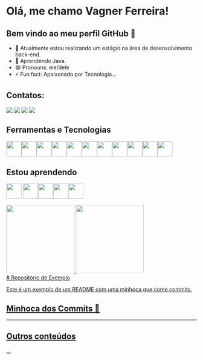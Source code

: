 # Olá, me chamo Vagner Ferreira! 
## Bem vindo ao meu perfil GitHub 👋

- 🔭 Atualmente estou realizando um estágio na área de desenvolvimento back-end.
- 🌱 Aprendendo Java.
- 😄 Pronouns: ele/dele
- ⚡ Fun fact: Apaixonado por Tecnologia...
## Contatos:

<div>
<a href="https://www.instagram.com/flj_vagner/" target="_blank"><img loading="lazy" src="https://img.shields.io/badge/-Instagram-%23E4405F?style=for-the-badge&logo=instagram&logoColor=white" target="_blank"></a>
<a href="https://www.twitch.tv/vagnerflj" target="_blank"><img loading="lazy" src="https://img.shields.io/badge/Twitch-9146FF?style=for-the-badge&logo=twitch&logoColor=white" target="_blank"></a>
<a href = "mailto:euvagnerferreira@gmail.com"><img loading="lazy" src="https://img.shields.io/badge/Gmail-D14836?style=for-the-badge&logo=gmail&logoColor=white" target="_blank"></a>
<a href="https://www.linkedin.com/in/vagner-ferreira-49452b278/" target="_blank"><img loading="lazy" src="https://img.shields.io/badge/-LinkedIn-%230077B5?style=for-the-badge&logo=linkedin&logoColor=white" target="_blank"></a>   
</div>

## Ferramentas e Tecnologias

<img loading="lazy" src="https://cdn.jsdelivr.net/gh/devicons/devicon/icons/git/git-original.svg" width="40" height="40"/><img src="https://cdn.jsdelivr.net/gh/devicons/devicon@latest/icons/html5/html5-original-wordmark.svg" width="40" height="40"/><img src="https://cdn.jsdelivr.net/gh/devicons/devicon@latest/icons/css3/css3-original-wordmark.svg" width="40" height="40"/><img src="https://cdn.jsdelivr.net/gh/devicons/devicon@latest/icons/php/php-original.svg"  width="40" height="40"/><img src="https://cdn.jsdelivr.net/gh/devicons/devicon@latest/icons/apache/apache-original.svg" width="40" height="40"/><img src="https://cdn.jsdelivr.net/gh/devicons/devicon@latest/icons/python/python-original.svg" width="40" height="40"/><img src="https://cdn.jsdelivr.net/gh/devicons/devicon@latest/icons/intellij/intellij-original.svg" width="40" height="40"/><img src="https://cdn.jsdelivr.net/gh/devicons/devicon@latest/icons/java/java-original.svg" width="40" height="40"/><img src="https://cdn.jsdelivr.net/gh/devicons/devicon@latest/icons/mysql/mysql-original-wordmark.svg" width="40" height="40"/><img src="https://cdn.jsdelivr.net/gh/devicons/devicon@latest/icons/gradle/gradle-original.svg" width="40" height="40"/><img src="https://cdn.jsdelivr.net/gh/devicons/devicon@latest/icons/eclipse/eclipse-original.svg" width="40" height="40"/>

## Estou aprendendo

<img loading="lazy" src="https://cdn.jsdelivr.net/gh/devicons/devicon/icons/java/java-original.svg" width="40" height="40"/> <img loading="lazy" src="https://cdn.jsdelivr.net/gh/devicons/devicon/icons/linux/linux-original.svg" width="40" height="40"/><img src="https://cdn.jsdelivr.net/gh/devicons/devicon@latest/icons/spring/spring-original.svg" width="40" height="40"/><img src="https://cdn.jsdelivr.net/gh/devicons/devicon@latest/icons/docker/docker-original.svg" width="40" height="40"/><img src="https://cdn.jsdelivr.net/gh/devicons/devicon@latest/icons/gitlab/gitlab-original.svg" width="40" height="40"/>

<div>
<a href="https://github.com/vagnerflj">
<img loading="lazy" height="180em" src="https://github-readme-stats.vercel.app/api/top-langs/?username=vagnerflj&layout=compact&langs_count=7&theme=dracula"/>
<img loading="lazy" height="180em" src="https://github-readme-stats.vercel.app/api?username=vagnerflj&show_icons=true&theme=dracula&include_all_commits=true&count_private=true"/>
</div>
# Repositório de Exemplo

Este é um exemplo de um README com uma minhoca que come commits.

## Minhoca dos Commits 🐍

<script>
    // Função para gerar a minhoca
    function gerarMinhoca(numCommits) {
        let minhoca = "";
        for (let i = 0; i < numCommits; i++) {
            minhoca += "=";
        }
        return "🐍" + minhoca + ">";
    }

    // Número de commits (exemplo)
    const numCommits = 10; // Substitua pelo número real de commits

    // Exibe a minhoca no README
    document.write(gerarMinhoca(numCommits));
</script>

---

## Outros conteúdos
...
